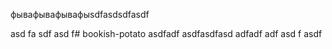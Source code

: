 фывафывафывафыsdfasdsdfasdf

asd
fa
sdf
asd
f# bookish-potato
asdfadf
asdfasdfasd
adfadf
adf
asd
f
asdf
